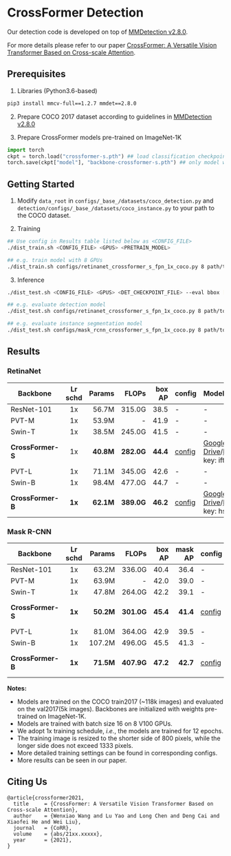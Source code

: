 # CrossFormer Detection

Our detection code is developed on top of [MMDetection v2.8.0](https://github.com/open-mmlab/mmdetection/tree/v2.8.0).

For more details please refer to our paper [CrossFormer: A Versatile Vision Transformer Based on Cross-scale Attention]().




## Prerequisites

1. Libraries (Python3.6-based)
```bash
pip3 install mmcv-full==1.2.7 mmdet==2.8.0
```

2. Prepare COCO 2017 dataset according to guidelines in [MMDetection v2.8.0](https://github.com/open-mmlab/mmdetection/tree/v2.8.0)

3. Prepare CrossFormer models pre-trained on ImageNet-1K
```python
import torch
ckpt = torch.load("crossformer-s.pth") ## load classification checkpoint
torch.save(ckpt["model"], "backbone-crossformer-s.pth") ## only model weights are needed
```




## Getting Started

1. Modify `data_root` in `configs/_base_/datasets/coco_detection.py`  and `detection/configs/_base_/datasets/coco_instance.py` to your path to the COCO dataset.

2. Training
```bash
## Use config in Results table listed below as <CONFIG_FILE>
./dist_train.sh <CONFIG_FILE> <GPUS> <PRETRAIN_MODEL>

## e.g. train model with 8 GPUs
./dist_train.sh configs/retinanet_crossformer_s_fpn_1x_coco.py 8 path/to/backbone-crossformer-s.pth
```

3. Inference
```bash
./dist_test.sh <CONFIG_FILE> <GPUS> <DET_CHECKPOINT_FILE> --eval bbox [segm]

## e.g. evaluate detection model
./dist_test.sh configs/retinanet_crossformer_s_fpn_1x_coco.py 8 path/to/ckpt --eval bbox

## e.g. evaluate instance segmentation model
./dist_test.sh configs/mask_rcnn_crossformer_s_fpn_1x_coco.py 8 path/to/ckpt --eval bbox segm
```




## Results

### RetinaNet

| Backbone      | Lr schd | Params | FLOPs | box AP | config| Models |
| ------------- | :-----: | ------:| -----:| ------:| :-----| :---------------|
| ResNet-101    | 1x      | 56.7M  | 315.0G   | 38.5     | - | - |
| PVT-M         | 1x      | 53.9M  | -       | 41.9     | - | - |
| Swin-T        | 1x      | 38.5M  | 245.0G   | 41.5     | - | - |
| **CrossFormer-S** | 1x      | **40.8M**  | **282.0G**   | **44.4**     | [config](./configs/retinanet_crossformer_s_fpn_1x_coco.py)   | [Google Drive](https://drive.google.com/file/d/1OEEottS4fYGVZcPZG6WuBlKMK0tZLPZW/view?usp=sharing)/[BaiduCloud](https://pan.baidu.com/s/1Ckrk3Z1uA65ve43_hL3ZFg), key: ift3 |
| PVT-L         | 1x      | 71.1M  | 345.0G   | 42.6     | - | - |
| Swin-B        | 1x      | 98.4M  | 477.0G   | 44.7     | - | - |
| **CrossFormer-B** | **1x**      | **62.1M**  | **389.0G**   | **46.2** | [config](./configs/retinanet_crossformer_b_fpn_1x_coco.py)   | [Google Drive](https://drive.google.com/file/d/1TOuLLf_S4Ixo6COvaHQAocACR4NKKnGz/view?usp=sharing)/[BaiduCloud](https://pan.baidu.com/s/1ESE7i1JpVjxZmB5ZTgXA5w), key: hsd5 |


### Mask R-CNN

| Backbone      | Lr schd | Params | FLOPs  | box AP | mask AP | config| Models |
| ------------- | :-----: |-------:| ------:| ------:| -------:| :-----| :---------------|
| ResNet-101    | 1x      | 63.2M  | 336.0G | 40.4   | 36.4 | - | - |
| PVT-M         | 1x      | 63.9M  | -      | 42.0   | 39.0 | - | - |
| Swin-T        | 1x      | 47.8M  | 264.0G | 42.2   | 39.1 | - | - |
| **CrossFormer-S** | **1x**      | **50.2M**  | **301.0G** | **45.4**   | **41.4** | [config](./configs/mask_rcnn_crossformer_s_fpn_1x_coco.py) | [Google Drive](https://drive.google.com/file/d/1qgO3-wnsJQw9Nj304AOj-TjVyadPPtvf/view?usp=sharing)/[BaiduCloud](https://pan.baidu.com/s/1ytk95p-rjqI3UNEHaYqKKA), key: 4omu |
| PVT-L         | 1x      | 81.0M  | 364.0G | 42.9   | 39.5 | - | - |
| Swin-B        | 1x      | 107.2M | 496.0G | 45.5   | 41.3 | - | - |
| **CrossFormer-B** | **1x**      | **71.5M**  | **407.9G** | **47.2** | **42.7** | [config](./configs/mask_rcnn_crossformer_b_fpn_1x_coco.py) | [Google Drive](https://drive.google.com/file/d/1urkCa8Inss9CL1G1OgM4tWR5PSf6Ofn4/view?usp=sharing)/[BaiduCloud](https://pan.baidu.com/s/1N_EGRLBuIXgQh6J0Oyh00g), key: kjf4 |


**Notes:**
- Models are trained on the COCO train2017 (~118k images) and evaluated on the val2017(5k images). Backbones are initialized with weights pre-trained on ImageNet-1K.
- Models are trained with batch size 16 on 8 V100 GPUs.
- We adopt 1x training schedule, *i.e.*, the models are trained for 12 epochs.
- The training image is resized to the shorter side of 800 pixels, while the longer side does not exceed 1333 pixels.
- More detailed training settings can be found in corresponding configs.
- More results can be seen in our paper.




## Citing Us

```
@article{crossformer2021,
  title     = {CrossFormer: A Versatile Vision Transformer Based on Cross-scale Attention},
  author    = {Wenxiao Wang and Lu Yao and Long Chen and Deng Cai and Xiaofei He and Wei Liu},
  journal   = {CoRR},
  volume    = {abs/21xx.xxxxx},
  year      = {2021},
}
```




